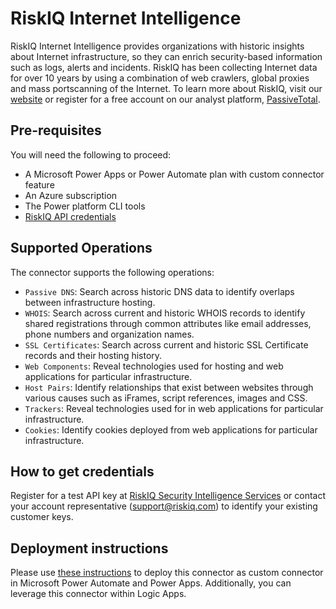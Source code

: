 # RiskIQ Internet Intelligence

RiskIQ Internet Intelligence provides organizations with historic insights about Internet infrastructure, so they can enrich security-based information such as logs, alerts and incidents. RiskIQ has been collecting Internet data for over 10 years by using a combination of web crawlers, global proxies and mass portscanning of the Internet. To learn more about RiskIQ, visit our [website](https://www.riskiq.com) or register for a free account on our analyst platform, [PassiveTotal](https://community.riskiq.com/).

## Pre-requisites

You will need the following to proceed:
* A Microsoft Power Apps or Power Automate plan with custom connector feature
* An Azure subscription
* The Power platform CLI tools
* [RiskIQ API credentials](https://api.riskiq.net/api/concepts.html)

## Supported Operations

The connector supports the following operations:
* `Passive DNS`: Search across historic DNS data to identify overlaps between infrastructure hosting.
* `WHOIS`: Search across current and historic WHOIS records to identify shared registrations through common attributes like email addresses, phone numbers and organization names.
* `SSL Certificates`: Search across current and historic SSL Certificate records and their hosting history.
* `Web Components`: Reveal technologies used for hosting and web applications for particular infrastructure.
* `Host Pairs`: Identify relationships that exist between websites through various causes such as iFrames, script references, images and CSS.
* `Trackers`: Reveal technologies used for in web applications for particular infrastructure.
* `Cookies`: Identify cookies deployed from web applications for particular infrastructure.

## How to get credentials

Register for a test API key at [RiskIQ Security Intelligence Services](https://api.riskiq.net/api/concepts.html) or contact your account representative (support@riskiq.com) to identify your existing customer keys.

## Deployment instructions

Please use [these instructions](https://docs.microsoft.com/en-us/connectors/custom-connectors/paconn-cli) to deploy this connector as custom connector in Microsoft Power Automate and Power Apps. Additionally, you can leverage this connector within Logic Apps.
